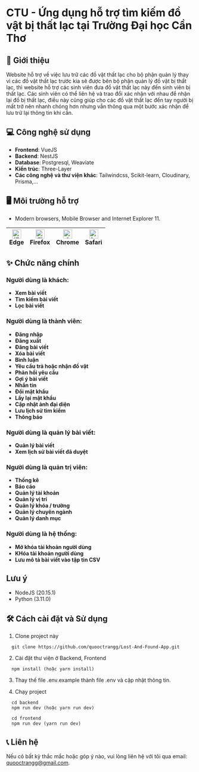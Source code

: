 # CTU - Ứng dụng hỗ trợ tìm kiếm đồ vật bị thất lạc tại Trường Đại học Cần Thơ

## 📝 Giới thiệu
Website hỗ trợ về việc lưu trữ các đồ vật thất lạc cho bộ phận quản lý thay vì các đồ vật thất lạc trước kia sẽ được bên bộ phận quản lý đồ vật bị thất lạc, thì website hỗ trợ các sinh viên đưa đồ vật thất lạc này đến sinh viên bị thất lạc. Các sinh viên có thể liên hệ và trao đổi xác nhận với nhau để nhận lại đồ bị thất lạc, điều này cũng giúp cho các đồ vật thất lạc đến tay người bị mất trở nên nhanh chóng hơn nhưng vẫn thông qua một bước xác nhận để lưu trữ lại thông tin khi cần.

## 💻 Công nghệ sử dụng
- **Frontend**: VueJS
- **Backend**: NestJS 
- **Database**: Postgresql, Weaviate
- **Kiến trúc**: Three-Layer
- **Các công nghệ và thư viện khác**: Tailwindcss, Scikit-learn, Cloudinary, Prisma,...

## 🖥 **Môi trường hỗ trợ**

- Modern browsers, Mobile Browser and Internet Explorer 11.

| [<img src="https://raw.githubusercontent.com/alrra/browser-logos/master/src/edge/edge_48x48.png" alt="IE / Edge" width="24px" height="24px" />](http://godban.github.io/browsers-support-badges/)<br> Edge | [<img src="https://raw.githubusercontent.com/alrra/browser-logos/master/src/firefox/firefox_48x48.png" alt="Firefox" width="24px" height="24px" />](http://godban.github.io/browsers-support-badges/)<br>Firefox | [<img src="https://raw.githubusercontent.com/alrra/browser-logos/master/src/chrome/chrome_48x48.png" alt="Chrome" width="24px" height="24px" />](http://godban.github.io/browsers-support-badges/)<br>Chrome | [<img src="https://raw.githubusercontent.com/alrra/browser-logos/master/src/safari/safari_48x48.png" alt="Safari" width="24px" height="24px" />](http://godban.github.io/browsers-support-badges/)<br>Safari |
| ---------------------------------------------------------------------------------------------------------------------------------------------------------------------------------------------------------- | ---------------------------------------------------------------------------------------------------------------------------------------------------------------------------------------------------------------- | ------------------------------------------------------------------------------------------------------------------------------------------------------------------------------------------------------------ | ------------------------------------------------------------------------------------------------------------------------------------------------------------------------------------------------------------ |

## ✨ Chức năng chính
### Người dùng là khách:
- **Xem bài viết**
- **Tìm kiếm bài viết**
- **Lọc bài viết**

### Người dùng là thành viên:
- **Đăng nhập**
- **Đăng xuất**
- **Đăng bài viết**
- **Xóa bài viết**
- **Bình luận**
- **Yêu cầu trả hoặc nhận đồ vật**
- **Phản hồi yêu cầu**
- **Gợi ý bài viết**
- **Nhắn tin**
- **Đổi mật khẩu**
- **Lấy lại mật khẩu**
- **Cập nhật ảnh đại diện**
- **Lưu lịch sử tìm kiếm**
- **Thông báo**

### Người dùng là quản lý bài viết:
- **Quản lý bài viết**
- **Xem lịch sử bài viết đã duyệt**

### Người dùng là quản trị viên:
- **Thống kê**
- **Báo cáo**
- **Quản lý tài khoản**
- **Quản lý vị trí**
- **Quản lý khóa / trường**
- **Quản lý chuyên ngành**
- **Quản lý danh mục**


### Người dùng là hệ thống:
- **Mở khóa tài khoản người dùng**
- **KHóa tài khoản người dùng**
- **Lưu mô tả bài viết vào tập tin CSV**

## Lưu ý
- NodeJS (20.15.1)
- Python (3.11.0) 

## 🛠 Cách cài đặt và Sử dụng

1. Clone project này

```
  git clone https://github.com/quooctrangg/Lost-And-Found-App.git
```

2. Cài đặt thư viện ở Backend, Frontend

```
  npm install (hoặc yarn install)
```

3. Thay thế file .env.example thành file .env và cập nhật thông tin.

4. Chạy project

```
  cd backend
  npm run dev (hoặc yarn run dev)
```

```
  cd frontend
  npm run dev (yarn run dev)
```

## 📞 Liên hệ
Nếu có bất kỳ thắc mắc hoặc góp ý nào, vui lòng liên hệ với tôi qua email: [quooctrangg@gmail.com](mailto:quooctrangg@gmail.com).
